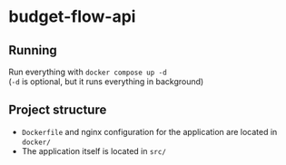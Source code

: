 # budget-flow-api

## Running
Run everything with `docker compose up -d`  
(`-d` is optional, but it runs everything in background)

## Project structure

- `Dockerfile` and nginx configuration for the application are located in `docker/`
- The application itself is located in `src/`